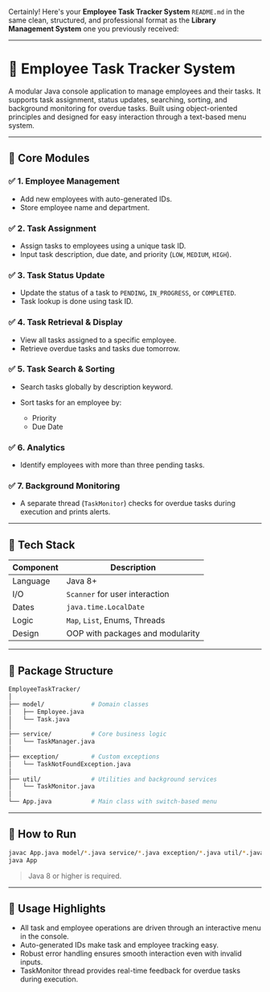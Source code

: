 Certainly! Here's your **Employee Task Tracker System** `README.md` in the same clean, structured, and professional format as the **Library Management System** one you previously received:

---

# 🧾 Employee Task Tracker System

A modular Java console application to manage employees and their tasks. It supports task assignment, status updates, searching, sorting, and background monitoring for overdue tasks. Built using object-oriented principles and designed for easy interaction through a text-based menu system.

---

## 📌 Core Modules

### ✅ 1. Employee Management

* Add new employees with auto-generated IDs.
* Store employee name and department.

### ✅ 2. Task Assignment

* Assign tasks to employees using a unique task ID.
* Input task description, due date, and priority (`LOW`, `MEDIUM`, `HIGH`).

### ✅ 3. Task Status Update

* Update the status of a task to `PENDING`, `IN_PROGRESS`, or `COMPLETED`.
* Task lookup is done using task ID.

### ✅ 4. Task Retrieval & Display

* View all tasks assigned to a specific employee.
* Retrieve overdue tasks and tasks due tomorrow.

### ✅ 5. Task Search & Sorting

* Search tasks globally by description keyword.
* Sort tasks for an employee by:

  * Priority
  * Due Date

### ✅ 6. Analytics

* Identify employees with more than three pending tasks.

### ✅ 7. Background Monitoring

* A separate thread (`TaskMonitor`) checks for overdue tasks during execution and prints alerts.

---

## 🔧 Tech Stack

| Component | Description                      |
| --------- | -------------------------------- |
| Language  | Java 8+                          |
| I/O       | `Scanner` for user interaction   |
| Dates     | `java.time.LocalDate`            |
| Logic     | `Map`, `List`, Enums, Threads    |
| Design    | OOP with packages and modularity |

---

## 📁 Package Structure

```bash
EmployeeTaskTracker/
│
├── model/             # Domain classes
│   ├── Employee.java
│   └── Task.java
│
├── service/           # Core business logic
│   └── TaskManager.java
│
├── exception/         # Custom exceptions
│   └── TaskNotFoundException.java
│
├── util/              # Utilities and background services
│   └── TaskMonitor.java
│
└── App.java           # Main class with switch-based menu
```

---

## 🏁 How to Run

```bash
javac App.java model/*.java service/*.java exception/*.java util/*.java
java App
```

> Java 8 or higher is required.

---

## 📙 Usage Highlights

* All task and employee operations are driven through an interactive menu in the console.
* Auto-generated IDs make task and employee tracking easy.
* Robust error handling ensures smooth interaction even with invalid inputs.
* TaskMonitor thread provides real-time feedback for overdue tasks during execution.
